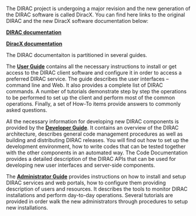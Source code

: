 
The DIRAC project is undergoing a major revision and the new generation of the DIRAC software is called DiracX. You can find here links to the original DIRAC and the new DiracX software documentation below:

[**DIRAC documentation**](https://dirac.readthedocs.io/en/latest/)

[**DiracX documentation**](https://diracx.io)

The DIRAC documentaiton is partitioned in several guides.

The [**User Guide**](https://dirac.readthedocs.io/en/latest/UserGuide/index.html) contains all the necessary instructions to install or get access to the DIRAC client software and configure it in order to access a preferred DIRAC service. The guide describes the user interfaces – command line and Web. It also provides a complete list of DIRAC commands. A number of tutorials demonstrate step by step the operations to be performed to set up the client and perform most of the common operations. Finally, a set of How-To items provide answers to commonly asked questions.

All the necessary information for developing new DIRAC components is provided by the [**Developer Guide**](https://dirac.readthedocs.io/en/latest/DeveloperGuide/index.html). It contains an overview of the DIRAC architecture, describes general code management procedures as well as building and distributing DIRAC releases. You will find out how to set up the development environment, how to write codes that can be tested together with the other components in an automated way.
The Code Documentation provides a detailed description of the DIRAC APIs that can be used for developing new user interfaces and server-side components.

The [**Administrator Guide**](https://dirac.readthedocs.io/en/latest/AdministratorGuide/index.html) provides instructions on how to install and setup DIRAC services and web portals, how to configure them providing description of users and resources. It describes the tools to monitor DIRAC installations and perform day-to-day operations. Several tutorials are provided in order walk the new administrators through procedures to setup new installations.